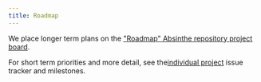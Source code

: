 ```yaml
---
title: Roadmap
---
```


We place longer term plans on the ["Roadmap" Absinthe repository project board](https://github.com/absinthe-graphql/absinthe/projects/2).

For short term priorities and more detail, see
the[individual project](/projects) issue tracker and milestones.
